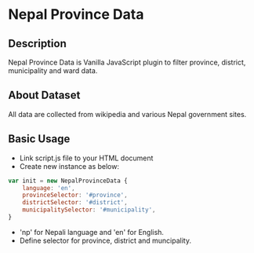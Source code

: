 # Nepal Province Data

## Description

Nepal Province Data is Vanilla JavaScript plugin to filter province, district, municipality and ward data.

## About Dataset

All data are collected from wikipedia and various Nepal government sites.

## Basic Usage

- Link script.js file to your HTML document
- Create new instance as below:

```javascript
var init = new NepalProvinceData {
    language: 'en',
    provinceSelector: '#province',
    districtSelector: '#district',
    municipalitySelector: '#municipality',
}
```

- 'np' for Nepali language and 'en' for English.
- Define selector for province, district and muncipality.
